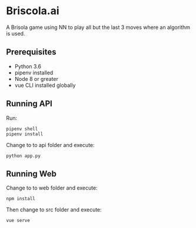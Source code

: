 # Briscola.ai

A Brisola game using NN to play all but the last 3 moves where an algorithm is used.

## Prerequisites

- Python 3.6
- pipenv installed
- Node 8 or greater
- vue CLI installed globally

## Running API

Run:
```
pipenv shell
pipenv install
```  

Change to to api folder and execute:
```
python app.py
```

## Running Web

Change to to web folder and execute:
```
npm install
```

Then change to src folder and execute:
```
vue serve
```